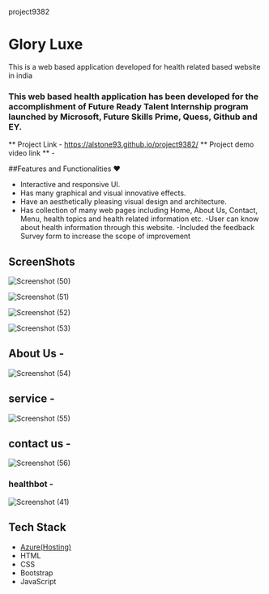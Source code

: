 project9382
# Glory Luxe

This is a web based application developed for health related based website in india

### This web based health application has been developed for the accomplishment of Future Ready Talent Internship program launched by Microsoft, Future Skills Prime, Quess, Github and EY.


** Project Link - https://alstone93.github.io/project9382/
** Project demo video link ** - 


##Features and Functionalities ❤

- Interactive and responsive UI.
- Has many graphical and visual innovative effects.
- Have an aesthetically pleasing visual design and architecture.
- Has collection of many web pages including Home, About Us, Contact, Menu, health topics and health related information etc.
-User can know about health information through this website.
-Included the feedback Survey form to increase the scope of improvement

## ScreenShots

![Screenshot (50)](https://github.com/alstone93/project9382/assets/113782226/528a12f5-4f93-4f10-9047-1d67f454b8bc)

![Screenshot (51)](https://github.com/alstone93/project9382/assets/113782226/b09cd3e8-b987-4d56-9ada-d5f48a425892)

![Screenshot (52)](https://github.com/alstone93/project9382/assets/113782226/2045016f-950e-452b-b44b-a834b1d52f1d)

![Screenshot (53)](https://github.com/alstone93/project9382/assets/113782226/f6174758-d5e4-41cb-a77b-066e1d5a13bb)


## About Us - 

![Screenshot (54)](https://github.com/alstone93/project9382/assets/113782226/e03e0f0c-8123-4544-8d1b-25782e78c906)

## service -

![Screenshot (55)](https://github.com/alstone93/project9382/assets/113782226/c46e78ce-bb07-4843-bfd3-a4ed7354ae77)


## contact us -

![Screenshot (56)](https://github.com/alstone93/project9382/assets/113782226/17967656-ea10-4252-ace2-20994560e004)


### healthbot -

![Screenshot (41)](https://github.com/alstone93/project9382/assets/113782226/e48af6f1-32ef-4da1-8b90-93731294debd)

## Tech Stack

- [Azure(Hosting)](https://azure.microsoft.com/en-in/features/azure-portal/)
- HTML
- CSS
- Bootstrap
- JavaScript


